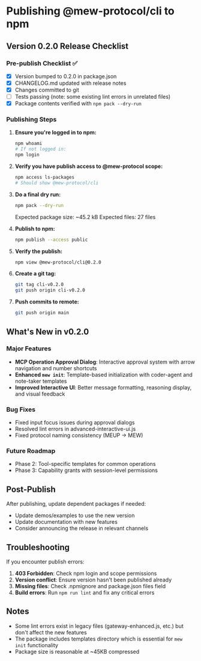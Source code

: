 # Publishing @mew-protocol/cli to npm

## Version 0.2.0 Release Checklist

### Pre-publish Checklist ✅
- [x] Version bumped to 0.2.0 in package.json
- [x] CHANGELOG.md updated with release notes
- [x] Changes committed to git
- [ ] Tests passing (note: some existing lint errors in unrelated files)
- [x] Package contents verified with `npm pack --dry-run`

### Publishing Steps

1. **Ensure you're logged in to npm:**
   ```bash
   npm whoami
   # If not logged in:
   npm login
   ```

2. **Verify you have publish access to @mew-protocol scope:**
   ```bash
   npm access ls-packages
   # Should show @mew-protocol/cli
   ```

3. **Do a final dry run:**
   ```bash
   npm pack --dry-run
   ```

   Expected package size: ~45.2 kB
   Expected files: 27 files

4. **Publish to npm:**
   ```bash
   npm publish --access public
   ```

5. **Verify the publish:**
   ```bash
   npm view @mew-protocol/cli@0.2.0
   ```

6. **Create a git tag:**
   ```bash
   git tag cli-v0.2.0
   git push origin cli-v0.2.0
   ```

7. **Push commits to remote:**
   ```bash
   git push origin main
   ```

## What's New in v0.2.0

### Major Features
- **MCP Operation Approval Dialog**: Interactive approval system with arrow navigation and number shortcuts
- **Enhanced `mew init`**: Template-based initialization with coder-agent and note-taker templates
- **Improved Interactive UI**: Better message formatting, reasoning display, and visual feedback

### Bug Fixes
- Fixed input focus issues during approval dialogs
- Resolved lint errors in advanced-interactive-ui.js
- Fixed protocol naming consistency (MEUP → MEW)

### Future Roadmap
- Phase 2: Tool-specific templates for common operations
- Phase 3: Capability grants with session-level permissions

## Post-Publish

After publishing, update dependent packages if needed:
- Update demos/examples to use the new version
- Update documentation with new features
- Consider announcing the release in relevant channels

## Troubleshooting

If you encounter publish errors:

1. **403 Forbidden**: Check npm login and scope permissions
2. **Version conflict**: Ensure version hasn't been published already
3. **Missing files**: Check .npmignore and package.json files field
4. **Build errors**: Run `npm run lint` and fix any critical errors

## Notes

- Some lint errors exist in legacy files (gateway-enhanced.js, etc.) but don't affect the new features
- The package includes templates directory which is essential for `mew init` functionality
- Package size is reasonable at ~45KB compressed
